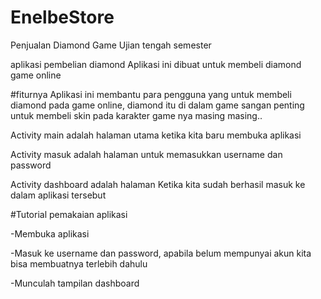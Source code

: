 # EnelbeStore
Penjualan Diamond Game
Ujian tengah semester

aplikasi pembelian diamond Aplikasi ini dibuat untuk membeli diamond game online

#fiturnya Aplikasi ini membantu para pengguna yang untuk membeli diamond pada game online, diamond itu di dalam game sangan penting untuk membeli skin pada karakter game nya masing masing..

Activity main adalah halaman utama ketika kita baru membuka aplikasi

Activity masuk adalah halaman untuk memasukkan username dan password

Activity dashboard adalah halaman Ketika kita sudah berhasil masuk ke dalam aplikasi tersebut

#Tutorial pemakaian aplikasi

-Membuka aplikasi

-Masuk ke username dan password, apabila belum mempunyai akun kita bisa membuatnya terlebih dahulu

-Munculah tampilan dashboard
